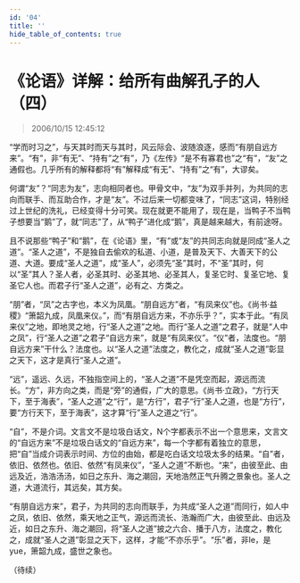 ```yaml
---
id: '04'
title: ''
hide_table_of_contents: true
---
```


# 《论语》详解：给所有曲解孔子的人（四）

> 2006/10/15 12:45:12

“学而时习之”，与天其时而天与其时，风云际会、波随浪逐，感而“有朋自远方来”。“有”，非“有无”、“持有”之“有”，乃《左传》“是不有寡君也”之“有”，“友”之通假也。几乎所有的解释都将“有”解释成“有无”、“持有”之“有”，大谬矣。
 
何谓“友”？“同志为友”，志向相同者也。甲骨文中，“友”为双手并列，为共同的志向而联手、而互助合作，才是“友”。不过后来一切都变味了，“同志”这词，特别经过上世纪的洗礼，已经变得十分可笑。现在就更不能用了，现在是，当鸭子不当鸭子想要当“鹅”了，就“同志”了，从“鸭子”进化成“鹅”，真是越来越大，有前途呀。

且不说那些“鸭子”和“鹅”，在《论语》里，“有”或“友”的共同志向就是同成“圣人之道”。“圣人之道”，不是独自去偷欢的私道、小道，是普及天下、大善天下的公道、大道。要成“圣人之道”，成“圣人”，必须先“圣”其时，不“圣”其时，何以“圣”其人？圣人者，必圣其时、必圣其地、必圣其人，复圣它时、复圣它地、复圣它人也。而君子行“圣人之道”，必有之、方类之。

“朋”者，“凤”之古字也，本义为凤凰。“朋自远方”者，“有凤来仪”也。《尚书·益稷》“箫韶九成，凤凰来仪。”，而“有朋自远方来，不亦乐乎？”，实本于此。“有凤来仪”之地，即地灵之地，行“圣人之道”之地。而行“圣人之道”之君子，就是“人中之凤”，行“圣人之道”之君子“自远方来”，就是“有凤来仪”。“仪”者，法度也。“朋自远方来”干什么？法度也。以“圣人之道”法度之，教化之，成就“圣人之道”彰显之天下，这才是真行“圣人之道”。

“远”，遥远、久远，不独指空间上的，“圣人之道”不是凭空而起，源远而流长。“方”，非方向之类，而是“旁”的通假，广大的意思。《尚书·立政》，“方行天下，至于海表”，“圣人之道”之“行”，是“方行”，君子“行”圣人之道，也是“方行”，要“方行天下，至于海表”，这才算“行”圣人之道之“行”。

“自”，不是介词。文言文不是垃圾白话文，N个字都表示不出一个意思来，文言文的“自远方来”不是垃圾白话文的“自远方来”，每一个字都有着独立的意思，把“自”当成介词表示时间、方位的由始，都是吃白话文垃圾太多的结果。“自”者，依旧、依然也。依旧、依然“有凤来仪”，“圣人之道”不断也。“来”，由彼至此、由远及近，浩浩汤汤，如日之东升、海之潮回，天地浩然正气升腾之景象也。圣人之道，大道流行，其远矣，其方矣。

“有朋自远方来”，君子，为共同的志向而联手，为共成“圣人之道”而同行，如人中之凤，依旧、依然，乘天地之正气，源远而流长、浩瀚而广大，由彼至此、由远及近，如日之东升、海之潮回，将“圣人之道”披之六合、播于八方，法度之，教化之，成就“圣人之道”彰显之天下，这样，才能“不亦乐乎”。“乐”者，非le，是yue，箫韶九成，盛世之象也。

（待续）
